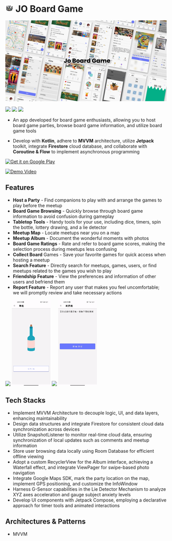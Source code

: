 # <img width="5%" src="art/jo_circle.png"/> JO Board Game

[<img src="art/cover.png"/>](art/cover.png) 

[<img src="https://img.shields.io/badge/version-v1.2.0-blue"/>](https://img.shields.io/badge/version-v1.1.0-blue) 
[<img src = "https://img.shields.io/badge/platform-Android-brightgreen"/>](https://img.shields.io/badge/platform-Android-brightgreen) 
[<img src="https://img.shields.io/badge/kotlin-Language-blue"/>](https://img.shields.io/badge/kotlin-Language-blue)




 
- An app developed for board game enthusiasts, allowing you to host board game parties, browse board game information, and utilize board game tools
  
- Develop with **Kotlin**, adhere to **MVVM** architecture, utilize **Jetpack** toolkit, integrate **Firestore** cloud database, and collaborate with **Coroutine & Flow** to implement asynchronous programming
  
 <a href='https://play.google.com/store/apps/details?id=com.kappstudio.joboardgame&pcampaignid=pcampaignidMKT-Other-global-all-co-prtnr-py-PartBadge-Mar2515-1' ><img alt='Get it on Google Play' src='https://play.google.com/intl/en_us/badges/static/images/badges/en_badge_web_generic.png'  width="250" height="100" /></a>
  
  <a href='https://youtu.be/F4pF40-fW-g' ><img alt='Demo Video' src='https://firebasestorage.googleapis.com/v0/b/publisher-77e03.appspot.com/o/jodemoyt.PNG?alt=media&token=0eb17c39-e111-4d2a-a583-d7e9f0cf9ba7' /></a>

 
## Features
* **Host a Party** - Find companions to play with and arrange the games to play before the meetup
* **Board Game Browsing** - Quickly browse through board game information to avoid confusion during gameplay
* **Tabletop Tools** - Handy tools for your use, including dice, timers, spin the bottle, lottery drawing, and a lie detector
* **Meetup Map** - Locate meetups near you on a map
* **Meetup Album** - Document the wonderful moments with photos
* **Board Game Ratings** - Rate and refer to board game scores, making the selection process during meetups less confusing
* **Collect Board** Games - Save your favorite games for quick access when hosting a meetup
* **Search Feature** - Directly search for meetups, games, users, or find meetups related to the games you wish to play
* **Friendship Feature** - View the preferences and information of other users and befriend them
* **Report Feature** - Report any user that makes you feel uncomfortable; we will promptly review and take necessary actions
 

<img src='art/dice.gif' width='24%'/>  <img src = 'art/bottle.gif' width='24%'/>  <img src='art/timer.gif' width='24%'/>  <img src ='art/polygraph.gif' width='24%'/>

## Tech Stacks
* Implement MVVM Architecture to decouple logic, UI, and data layers, enhancing maintainability
* Design data structures and integrate Firestore for consistent cloud data synchronization across devices
* Utilize SnapshotListener to monitor real-time cloud data, ensuring synchronization of local updates such as comments and meetup information
* Store user browsing data locally using Room Database for efficient offline viewing
* Adopt a custom RecyclerView for the Album interface, achieving a Waterfall effect, and integrate ViewPager for swipe-based photo navigation
* Integrate Google Maps SDK, mark the party location on the map, implement GPS positioning, and customize the InfoWindow
* Harness G-Sensor capabilities in the Lie Detector Mechanism to analyze XYZ axes acceleration and gauge subject anxiety levels
* Develop UI components with Jetpack Compose, employing a declarative approach for timer tools and animated interactions

## Architectures & Patterns

- MVVM
